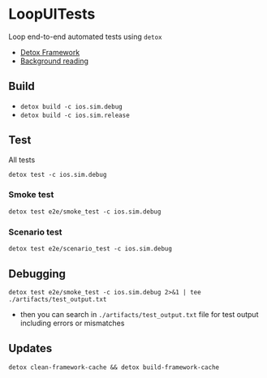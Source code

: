 # LoopUITests
Loop end-to-end automated tests using `detox`

 - [Detox Framework](https://github.com/wix/Detox)
 - [Background reading](https://hackernoon.com/detox-gray-box-end-to-end-testing-framework-for-mobile-apps-196ccd9564ce)


## Build

- `detox build -c ios.sim.debug`
- `detox build -c ios.sim.release`

## Test

All tests

`detox test -c ios.sim.debug`

### Smoke test

`detox test e2e/smoke_test -c ios.sim.debug`

### Scenario test

`detox test e2e/scenario_test -c ios.sim.debug`

## Debugging

`detox test e2e/smoke_test -c ios.sim.debug 2>&1 | tee ./artifacts/test_output.txt`

 - then you can search in `./artifacts/test_output.txt` file for test output including errors or mismatches

## Updates
`detox clean-framework-cache && detox build-framework-cache`